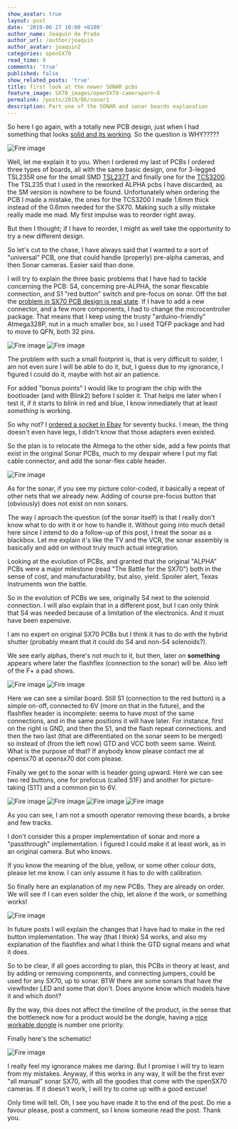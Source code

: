 ```yaml
---
show_avatar: true
layout: post
date: '2019-06-27 10:00 +0100'
author_name: Joaquín de Prada
author_url: /author/joaquin
author_avatar: joaquin2
categories: openSX70
read_time: 9
comments: 'true'
published: false
show_related_posts: 'true'
title: first look at the newer SONAR pcbs
feature_image: SX70_images/openSX70-cameraporn-6
permalink: /posts/2019/06/sonar1
description: Part one of the SONAR and sonar boards explanation
---
```

So here I go again, with a totally new PCB design, just when I had something that looks [solid and its working](https://opensx70.com/posts/2019/06/meroe_prototype). So the question is WHY?????

![Fire image]({{site.url}}/{{site.baseurl}}img/2019/06/SONAR.jpg)

Well, let me explain it to you. When I ordered my last of PCBs I ordered three types of boards, 
all with the same basic design, one for 3-legged TSL235R one for the small SMD [TSL237T](https://www.mouser.com/ds/2/588/TSL237T_TSL237CL_DS000129_2-00-948150.pdf) and finally one 
for the [TCS3200](https://www.mouser.com/catalog/specsheets/TCS3200-E11.pdf).
The TSL235 that I used in the reworked ALPHA pcbs I have discarded, as the SM version is nowhere to be found. Unfortunately when ordering the PCB I made a mistake, the ones for the TCS3200 
I made 1.6mm thick instead of the 0.6mm needed for the SX70.
Making such a silly mistake really made me mad. My first impulse was to reorder right away.

But then I thought; if I have to reorder, I might as well take the opportunity to try a new different design.

So let's cut to the chase, I have always said that I wanted to a sort of "universal" PCB, one that could handle (properly) pre-alpha cameras, and then Sonar cameras. Easier said than done.

I will try to explain the three basic problems that I have had to tackle concerning the PCB: S4, concerning pre-ALPHA, the sonar flexcable connection, and S1 "red button" switch and pre-focus on sonar. 
Off the bat the [problem in SX70 PCB design is real state](https://opensx70.com/posts/2018/01/keep-out). If I have to add a new connector, and a few more components, I had to change the microcontroller package. That means that I keep using the trusty "arduino-friendly" Atmega328P,
nut in a much smaller box, so I used TQFP package and had to move to QFN, both 32 pins.

![Fire image]({{site.url}}/{{site.baseurl}}img/2019/06/atmega328-size-comparison.jpg)
![Fire image]({{site.url}}/{{site.baseurl}}img/2019/06/qfn-socket.jpg)

The problem with such a small footprint is, that is very difficult to solder, I am not even sure I will be able to do it, but, I guess due to my ignorance, I figured I could do it, maybe with hot air an patience.

For added "bonus points" I would like to program the chip with the bootloader (and with Blink2) before I solder it. That helps me later when I test it, if it starts to blink in red and blue, I know inmediately that at least *something* is working.

So why not? I [ordered a socket in Ebay](https://www.ebay.com/itm/QFN32-TO-DIP32-IC-Test-Socket-Programming-Adapter-for-QFN32-MLF32-MLP32-Package/251008739267?ssPageName=STRK%3AMEBIDX%3AIT&_trksid=p2057872.m2749.l2649) for seventy bucks.
I mean, the thing doesn't even have legs, I didn't know that those adapters even existed.

So the plan is to relocate the Atmega to the other side, add a few points that exist in the original Sonar PCBs, much to my despair where I put my flat cable connector, and add the sonar-flex cable header.

![Fire image]({{site.url}}/{{site.baseurl}}img/2019/06/PCB_outline-SonarV3_SIMPLE_UPDATE_Colors2.jpg)

As for the sonar, if you see my picture color-coded, it basically a repeat of other nets that we already new. Adding of course pre-focus button that (obviously) does not exist on non sonars.

The way I aproach the question (of the sonar itself) is that I really don't know what to do with it or how to handle it. Without going into much detail here since I intend to do a follow-up of this post, I treat the sonar as a blackbox.
Let me explain it's like the TV and the VCR, the sonar assembly is basically and add on without truly much actual integration.

Looking at the evolution of PCBs, and granted that the original "ALPHA" PCBs were a major  milestone (read "The Battle for the SX70") both in the sense of cost, and manufacturability, but also, yield. 
Spoiler alert, Texas Instruments won the battle.

So in the evolution of PCBs we see, originally S4 next to the solenoid connection. I will also explain that in a different post, but I can only think that S4 was needed because of a limitation of the electronics. 
And it must have been expensive.

I am no expert on original SX70 PCBs but I think it has to do with the hybrid shutter (probably meant that it could do S4 and non-S4 solenoids?).

We see early alphas, there's not much to it, but then, later on **something** appears where later the flashflex (connection to the sonar) will be. Also left of the F+ a pad shows.

![Fire image]({{site.url}}/{{site.baseurl}}img/2019/06/PCB_726352_F_A287D.jpg)
![Fire image]({{site.url}}/{{site.baseurl}}img/2019/06/726352F-257D-B-alpha_5M72088619.jpg)

Here we can see a similar board. Still S1 (connection to the red button) is a simple on-off, connected to 6V (more on that in the future), and the flashflex header is incomplete: seems to have most of the same connections, and in the same positions it will have later.
For instance, first on the right is GND, and then the S1, and the flash repeat connections. and then the two last (that are differentiated on the sonar seem to be merged) so instead of (from the left now) GTD and VCC both seem same.
Weird. What is the purpose of that? If anybody know please contact me at opensx70 at opensx70 dot com please.

Finally we get to the sonar with is header going upward. Here we can see two red buttons, one for prefocus (called S1F) and another for picture-taking (S1T) and a common pin to 6V.

![Fire image]({{site.url}}/{{site.baseurl}}img/2019/06/735885A_TAIWAN_7914_E_5B040472422.jpg)
![Fire image]({{site.url}}/{{site.baseurl}}img/2019/06/735885A_TAIWAN_7914_E_5B040472422-2.jpg)
![Fire image]({{site.url}}/{{site.baseurl}}img/2019/06/735685A-F-8040TAIWAN-.jpg)
![Fire image]({{site.url}}/{{site.baseurl}}img/2019/06/735685A-8013TAIWAN-W-5J022004252.jpg)

As you can see, I am not a smooth operator removing these boards, a broke and few tracks.

I don't consider this a proper implementation of sonar and more a "passthrough" implementation. I figured I could make it at least work, as in an original camera. But who knows.

If you know the meaning of the blue, yellow, or some other colour dots, please let me know. I can only assume it has to do with calibration.

So finally here an explanation of my new PCBs. They are already on order. We will see if I can even solder the chip, let alone if the work, or something works!

![Fire image]({{site.url}}/{{site.baseurl}}img/2019/06/sonar-pcb-explanation2.jpg)


In future posts I will explain the changes that I have had to make in the red button implementation. The way (that I think) S4 works, and also my explanation of the flashflex and what I think the GTD signal means and what it does.

So to be clear, if all goes according to plan, this PCBs in theory at least, and by adding or removing components, and connecting jumpers, could be used for any SX70, up to sonar. BTW there are some sonars that have the viewfinder LED and some that don't.
Does anyone know which models have it and which dont?

By the way, this does not affect the timeline of the product, in the sense that the bottleneck now for a product would be the dongle, having a [nice workable dongle](https://opensx70.com/posts/2019/06/design) is number one priority.

Finally here's the schematic!

![Fire image]({{site.url}}/{{site.baseurl}}img/2019/06/sonar-schematic2.jpg)

I really feel my ignorance makes me daring. But I promise I will try to learn from my mistakes. Anyway, if this works in any way, it will be the first ever "all manual" sonar SX70, with all the goodies that come with the openSX70 cameras. If it doesn't work, I will try to come up with a good excuse!

Only time will tell. Oh, I see you have made it to the end of the post. Do me a favour please, post a comment, so I know someone read the post. Thank you.
